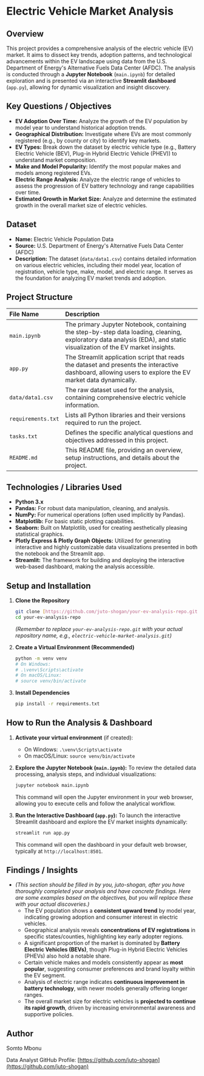 # Electric Vehicle Market Analysis

## Overview

This project provides a comprehensive analysis of the electric vehicle (EV) market. It aims to dissect key trends, adoption patterns, and technological advancements within the EV landscape using data from the U.S. Department of Energy's Alternative Fuels Data Center (AFDC). The analysis is conducted through a **Jupyter Notebook** (`main.ipynb`) for detailed exploration and is presented via an interactive **Streamlit dashboard** (`app.py`), allowing for dynamic visualization and insight discovery.

## Key Questions / Objectives

* **EV Adoption Over Time:** Analyze the growth of the EV population by model year to understand historical adoption trends.
* **Geographical Distribution:** Investigate where EVs are most commonly registered (e.g., by county or city) to identify key markets.
* **EV Types:** Break down the dataset by electric vehicle type (e.g., Battery Electric Vehicle (BEV), Plug-in Hybrid Electric Vehicle (PHEV)) to understand market composition.
* **Make and Model Popularity:** Identify the most popular makes and models among registered EVs.
* **Electric Range Analysis:** Analyze the electric range of vehicles to assess the progression of EV battery technology and range capabilities over time.
* **Estimated Growth in Market Size:** Analyze and determine the estimated growth in the overall market size of electric vehicles.

## Dataset

* **Name:** Electric Vehicle Population Data
* **Source:** U.S. Department of Energy's Alternative Fuels Data Center (AFDC)
* **Description:** The dataset (`data/data1.csv`) contains detailed information on various electric vehicles, including their model year, location of registration, vehicle type, make, model, and electric range. It serves as the foundation for analyzing EV market trends and adoption.

## Project Structure

| File Name          | Description                                                                                                                              |
| :----------------- | :--------------------------------------------------------------------------------------------------------------------------------------- |
| `main.ipynb`       | The primary Jupyter Notebook, containing the step-by-step data loading, cleaning, exploratory data analysis (EDA), and static visualization of the EV market insights. |
| `app.py`           | The Streamlit application script that reads the dataset and presents the interactive dashboard, allowing users to explore the EV market data dynamically. |
| `data/data1.csv`   | The raw dataset used for the analysis, containing comprehensive electric vehicle information.                                            |
| `requirements.txt` | Lists all Python libraries and their versions required to run the project.                                                               |
| `tasks.txt`        | Defines the specific analytical questions and objectives addressed in this project.                                                      |
| `README.md`        | This README file, providing an overview, setup instructions, and details about the project.                                            |

## Technologies / Libraries Used

* **Python 3.x**
* **Pandas:** For robust data manipulation, cleaning, and analysis.
* **NumPy:** For numerical operations (often used implicitly by Pandas).
* **Matplotlib:** For basic static plotting capabilities.
* **Seaborn:** Built on Matplotlib, used for creating aesthetically pleasing statistical graphics.
* **Plotly Express & Plotly Graph Objects:** Utilized for generating interactive and highly customizable data visualizations presented in both the notebook and the Streamlit app.
* **Streamlit:** The framework for building and deploying the interactive web-based dashboard, making the analysis accessible.

## Setup and Installation

1.  **Clone the Repository**

    ```bash
    git clone [https://github.com/juto-shogan/your-ev-analysis-repo.git](https://github.com/juto-shogan/your-ev-analysis-repo.git)
    cd your-ev-analysis-repo
    ```
    *(Remember to replace `your-ev-analysis-repo.git` with your actual repository name, e.g., `electric-vehicle-market-analysis.git`)*

2.  **Create a Virtual Environment (Recommended)**

    ```bash
    python -m venv venv
    # On Windows:
    # .\venv\Scripts\activate
    # On macOS/Linux:
    # source venv/bin/activate
    ```

3.  **Install Dependencies**

    ```bash
    pip install -r requirements.txt
    ```

## How to Run the Analysis & Dashboard

1.  **Activate your virtual environment** (if created):
    * On Windows: `.\venv\Scripts\activate`
    * On macOS/Linux: `source venv/bin/activate`

2.  **Explore the Jupyter Notebook (`main.ipynb`):**
    To review the detailed data processing, analysis steps, and individual visualizations:

    ```bash
    jupyter notebook main.ipynb
    ```

    This command will open the Jupyter environment in your web browser, allowing you to execute cells and follow the analytical workflow.

3.  **Run the Interactive Dashboard (`app.py`):**
    To launch the interactive Streamlit dashboard and explore the EV market insights dynamically:

    ```bash
    streamlit run app.py
    ```

    This command will open the dashboard in your default web browser, typically at `http://localhost:8501`.

## Findings / Insights

* *(This section should be filled in by you, juto-shogan, after you have thoroughly completed your analysis and have concrete findings. Here are some examples based on the objectives, but you will replace these with your actual discoveries.)*
    * The EV population shows a **consistent upward trend** by model year, indicating growing adoption and consumer interest in electric vehicles.
    * Geographical analysis reveals **concentrations of EV registrations** in specific states/counties, highlighting key early adopter regions.
    * A significant proportion of the market is dominated by **Battery Electric Vehicles (BEVs)**, though Plug-in Hybrid Electric Vehicles (PHEVs) also hold a notable share.
    * Certain vehicle makes and models consistently appear as **most popular**, suggesting consumer preferences and brand loyalty within the EV segment.
    * Analysis of electric range indicates **continuous improvement in battery technology**, with newer models generally offering longer ranges.
    * The overall market size for electric vehicles is **projected to continue its rapid growth**, driven by increasing environmental awareness and supportive policies.

## Author

Somto Mbonu

Data Analyst
GitHub Profile: [https://github.com/juto-shogan](https://github.com/juto-shogan)
